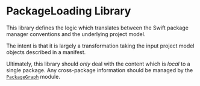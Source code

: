 # PackageLoading Library

This library defines the logic which translates between the Swift package
manager conventions and the underlying project model.

The intent is that it is largely a transformation taking the input project model
objects described in a manifest.

Ultimately, this library should *only* deal with the content which is _local_ to
a single package. Any cross-package information should be managed by the
[`PackageGraph`](../PackageGraph/README.md) module.
